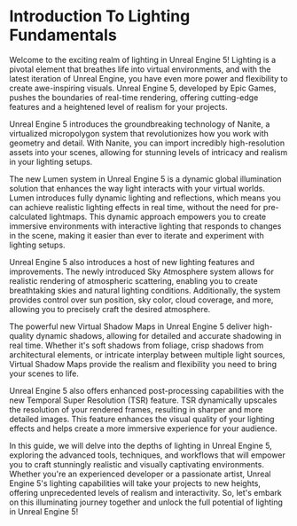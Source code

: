 # Introduction To Lighting Fundamentals

<p>Welcome to the exciting realm of lighting in Unreal Engine 5! Lighting is a pivotal element that breathes life into virtual environments, and with the latest iteration of Unreal Engine, you have even more power and flexibility to create awe-inspiring visuals. Unreal Engine 5, developed by Epic Games, pushes the boundaries of real-time rendering, offering cutting-edge features and a heightened level of realism for your projects.</p>
<p>Unreal Engine 5 introduces the groundbreaking technology of Nanite, a virtualized micropolygon system that revolutionizes how you work with geometry and detail. With Nanite, you can import incredibly high-resolution assets into your scenes, allowing for stunning levels of intricacy and realism in your lighting setups.</p>
<p>The new Lumen system in Unreal Engine 5 is a dynamic global illumination solution that enhances the way light interacts with your virtual worlds. Lumen introduces fully dynamic lighting and reflections, which means you can achieve realistic lighting effects in real time, without the need for pre-calculated lightmaps. This dynamic approach empowers you to create immersive environments with interactive lighting that responds to changes in the scene, making it easier than ever to iterate and experiment with lighting setups.</p>
<p>Unreal Engine 5 also introduces a host of new lighting features and improvements. The newly introduced Sky Atmosphere system allows for realistic rendering of atmospheric scattering, enabling you to create breathtaking skies and natural lighting conditions. Additionally, the system provides control over sun position, sky color, cloud coverage, and more, allowing you to precisely craft the desired atmosphere.</p>
<p>The powerful new Virtual Shadow Maps in Unreal Engine 5 deliver high-quality dynamic shadows, allowing for detailed and accurate shadowing in real time. Whether it's soft shadows from foliage, crisp shadows from architectural elements, or intricate interplay between multiple light sources, Virtual Shadow Maps provide the realism and flexibility you need to bring your scenes to life.</p>
<p>Unreal Engine 5 also offers enhanced post-processing capabilities with the new Temporal Super Resolution (TSR) feature. TSR dynamically upscales the resolution of your rendered frames, resulting in sharper and more detailed images. This feature enhances the visual quality of your lighting effects and helps create a more immersive experience for your audience.</p>
<p>In this guide, we will delve into the depths of lighting in Unreal Engine 5, exploring the advanced tools, techniques, and workflows that will empower you to craft stunningly realistic and visually captivating environments. Whether you're an experienced developer or a passionate artist, Unreal Engine 5's lighting capabilities will take your projects to new heights, offering unprecedented levels of realism and interactivity. So, let's embark on this illuminating journey together and unlock the full potential of lighting in Unreal Engine 5!</p>